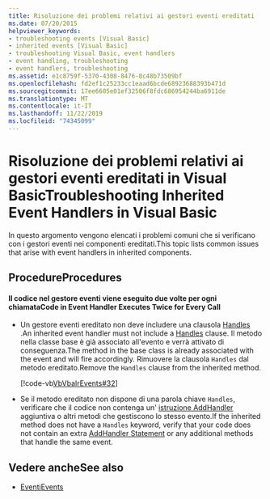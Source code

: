 ```yaml
---
title: Risoluzione dei problemi relativi ai gestori eventi ereditati
ms.date: 07/20/2015
helpviewer_keywords:
- troubleshooting events [Visual Basic]
- inherited events [Visual Basic]
- troubleshooting Visual Basic, event handlers
- event handling, troubleshooting
- event handlers, troubleshooting
ms.assetid: e1c8759f-5370-4308-8476-8c48b73509bf
ms.openlocfilehash: fd2ef1c25233cc1eaad6bcde68923688393b471d
ms.sourcegitcommit: 17ee6605e01ef32506f8fdc686954244ba6911de
ms.translationtype: MT
ms.contentlocale: it-IT
ms.lasthandoff: 11/22/2019
ms.locfileid: "74345099"
---
```

# <a name="troubleshooting-inherited-event-handlers-in-visual-basic"></a><span data-ttu-id="28eb7-102">Risoluzione dei problemi relativi ai gestori eventi ereditati in Visual Basic</span><span class="sxs-lookup"><span data-stu-id="28eb7-102">Troubleshooting Inherited Event Handlers in Visual Basic</span></span>
<span data-ttu-id="28eb7-103">In questo argomento vengono elencati i problemi comuni che si verificano con i gestori eventi nei componenti ereditati.</span><span class="sxs-lookup"><span data-stu-id="28eb7-103">This topic lists common issues that arise with event handlers in inherited components.</span></span>  
  
## <a name="procedures"></a><span data-ttu-id="28eb7-104">Procedure</span><span class="sxs-lookup"><span data-stu-id="28eb7-104">Procedures</span></span>  
  
#### <a name="code-in-event-handler-executes-twice-for-every-call"></a><span data-ttu-id="28eb7-105">Il codice nel gestore eventi viene eseguito due volte per ogni chiamata</span><span class="sxs-lookup"><span data-stu-id="28eb7-105">Code in Event Handler Executes Twice for Every Call</span></span>  
  
- <span data-ttu-id="28eb7-106">Un gestore eventi ereditato non deve includere una clausola [Handles](../../../../visual-basic/language-reference/statements/handles-clause.md) .</span><span class="sxs-lookup"><span data-stu-id="28eb7-106">An inherited event handler must not include a [Handles](../../../../visual-basic/language-reference/statements/handles-clause.md) clause.</span></span> <span data-ttu-id="28eb7-107">Il metodo nella classe base è già associato all'evento e verrà attivato di conseguenza.</span><span class="sxs-lookup"><span data-stu-id="28eb7-107">The method in the base class is already associated with the event and will fire accordingly.</span></span> <span data-ttu-id="28eb7-108">Rimuovere la clausola `Handles` dal metodo ereditato.</span><span class="sxs-lookup"><span data-stu-id="28eb7-108">Remove the `Handles` clause from the inherited method.</span></span>  
  
     [!code-vb[VbVbalrEvents#32](~/samples/snippets/visualbasic/VS_Snippets_VBCSharp/VbVbalrEvents/VB/Class1.vb#32)]  
  
- <span data-ttu-id="28eb7-109">Se il metodo ereditato non dispone di una parola chiave `Handles`, verificare che il codice non contenga un' [istruzione AddHandler](../../../../visual-basic/language-reference/statements/addhandler-statement.md) aggiuntiva o altri metodi che gestiscono lo stesso evento.</span><span class="sxs-lookup"><span data-stu-id="28eb7-109">If the inherited method does not have a `Handles` keyword, verify that your code does not contain an extra [AddHandler Statement](../../../../visual-basic/language-reference/statements/addhandler-statement.md) or any additional methods that handle the same event.</span></span>  
  
## <a name="see-also"></a><span data-ttu-id="28eb7-110">Vedere anche</span><span class="sxs-lookup"><span data-stu-id="28eb7-110">See also</span></span>

- [<span data-ttu-id="28eb7-111">Eventi</span><span class="sxs-lookup"><span data-stu-id="28eb7-111">Events</span></span>](../../../../visual-basic/programming-guide/language-features/events/index.md)
